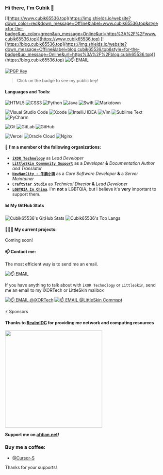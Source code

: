### Hi there, I'm Cubik 👋

[![https://www.cubik65536.top](https://img.shields.io/website?down_color=red&down_message=Offline&label=www.cubik65536.top&style=for-the-badge&up_color=green&up_message=Online&url=https%3A%2F%2Fwww.cubik65536.top)](https://www.cubik65536.top)
[![https://blog.cubik65536.top](https://img.shields.io/website?down_message=Offline&label=blog.cubik65536.top&style=for-the-badge&up_message=Online&url=https%3A%2F%2Fblog.cubik65536.top)](https://blog.cubik65536.top)
[![📫 EMAIL](https://img.shields.io/badge/📫%20EMAIL-cubik65536%40cubik65356.top-informational?style=for-the-badge)](mailto:cubik65536@cubik65356.top)

[![PGP Key](https://img.shields.io/badge/My%20PGP%20Fingerprint-7C58%20C98C%203AB8%20004E%20046C%2016FA%204462%209FF0%20C890%20D359-%23FA7343?style=for-the-badge)](./pgp-public-key.txt)
> Click on the badge to see my public key!

#### Languages and Tools:

<img alt="HTML5" src="https://img.shields.io/badge/html5-%23E34F26.svg?style=for-the-badge&logo=html5&logoColor=white"/> <img alt="CSS3" src="https://img.shields.io/badge/css3-%231572B6.svg?style=for-the-badge&logo=css3&logoColor=white"/> <img alt="Python" src="https://img.shields.io/badge/python-%2314354C.svg?style=for-the-badge&logo=python&logoColor=white"/> <img alt="Java" src="https://img.shields.io/badge/java-%23ED8B00.svg?style=for-the-badge&logo=java&logoColor=white"/> <img alt="Swift" src="https://img.shields.io/badge/swift-%23FA7343.svg?style=for-the-badge&logo=swift&logoColor=white"/> <img alt="Markdown" src="https://img.shields.io/badge/markdown-%23000000.svg?style=for-the-badge&logo=markdown&logoColor=white"/>

<img alt="Visual Studio Code" src="https://img.shields.io/badge/VisualStudioCode-0078d7.svg?style=for-the-badge&logo=visual-studio-code&logoColor=white"/> <img alt="Xcode" src="https://img.shields.io/badge/Xcode-007ACC?style=for-the-badge&logo=Xcode&logoColor=white"/> <img alt="IntelliJ IDEA" src="https://img.shields.io/badge/IntelliJIDEA-000000.svg?style=for-the-badge&logo=intellij-idea&logoColor=white"/> <img alt="Vim" src="https://img.shields.io/badge/VIM-%2311AB00.svg?style=for-the-badge&logo=vim&logoColor=white"/> <img alt="Sublime Text" src="https://img.shields.io/badge/sublime_text-%23575757.svg?style=for-the-badge&logo=sublime-text&logoColor=important"/> <img alt="PyCharm" src="https://img.shields.io/badge/pycharm-143?style=for-the-badge&logo=pycharm&logoColor=black&color=black&labelColor=green"/>

<img alt="Git" src="https://img.shields.io/badge/git-%23F05033.svg?style=for-the-badge&logo=git&logoColor=white"/> <img alt="GitLab" src="https://img.shields.io/badge/gitlab-%23181717.svg?style=for-the-badge&logo=gitlab&logoColor=white"/> <img alt="GitHub" src="https://img.shields.io/badge/github-%23121011.svg?style=for-the-badge&logo=github&logoColor=white"/>

<img alt="Vercel" src="https://img.shields.io/badge/vercel-%23000000.svg?style=for-the-badge&logo=vercel&logoColor=white"/> <img alt="Oracle Cloud" src ="https://img.shields.io/badge/oracle-%23F00000.svg?style=for-the-badge&logo=oracle&logoColor=white" /> <img alt="Nginx" src="https://img.shields.io/badge/nginx-%23009639.svg?style=for-the-badge&logo=nginx&logoColor=white"/>

#### 🏢 I'm a member of the following organizations:

- **[`iXOR Technology`](https://github.com/iXORTech)** as *Lead Developer*
- **[`LittleSkin Community Support`](https://github.com/LittleSkinCommspt)** as a *Developer* **&** *Documentation Author and Translator*
- **[`NewNanCity - 牛腩小镇`](https://github.com/NewNanCity)** as a *Core Software Developer* **&** a *Server Maintainer*
- **[`CraftStar Studio`](https://github.com/CraftStarStudio)** as *Technical Director* **&** *Lead Developer*
- **[`LGBTQIA In China`](https://github.com/LGBT-CN)**. I'm **not** a LGBTQIA, but I believe it's **very** important to support them.

#### 📊 My GitHub Stats

![Cubik65536's GitHub Stats](https://github-readme-stats.cubik65536.top/api?username=Cubik65536&count_private=true&hide=stars&theme=blue-green&show_icons=true)
![Cubik65536's Top Langs](https://github-readme-stats.cubik65536.top/api/top-langs/?username=Cubik65536&layout=compact&count_private=true&theme=blue-green)

#### 🧑🏻‍💻 My current projects:
Coming soon!

#### 📫 Contact me:

The most efficient way is to send me an email.

[![📫 EMAIL](https://img.shields.io/badge/📫%20EMAIL-cubik65536%40cubik65356.top-informational?style=for-the-badge)](mailto:cubik65536@cubik65356.top)

If you have anything to talk about with `iXOR Technology` or `LittleSkin`, send me an email to my iXORTech or LittleSkin mailbox

[![📫 EMAIL @iXORTech](https://img.shields.io/badge/📫%20EMAIL%40iXORTech-cubik65536%40ixor.tech-informational?style=for-the-badge)](mailto:cubik65536@craftstar.net)
[![📫 EMAIL @LittleSkin Commspt](https://img.shields.io/badge/📫%20EMAIL%40LittleSkin%20Commspt-cubik65536%40commspt.littlesk.in-informational?style=for-the-badge)](mailto:cubik65536@commspt.littlesk.in)

:zap: Sponsors

<b>Thanks to <a href="https://www.realmidc.net/">RealmIDC</a> for providing me network and computing resources</b>
<br/><br/>
<a href="https://www.realmidc.net/"><img src="https://img.cubik65536.top/RealmidcLogo.png" width="320"/></a>

<b>Support me on <a href="https://www.afdian.net/@cubik65536?tab=home">afdian.net</a>!</b>
  
<h3>Buy me a coffee: </h3>

* [@Cursor-S](https://github.com/Cursor-S)

Thanks for your supports!
